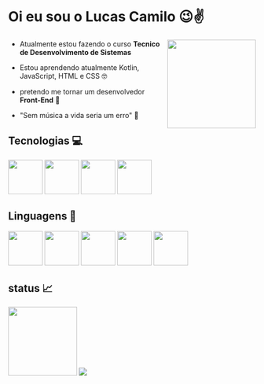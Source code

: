# Oi eu sou o Lucas Camilo :wink::v:
<img  align="right" height="180em" src="https://steamuserimages-a.akamaihd.net/ugc/937216170903258518/37C240DB8EFFE222071E9E30FE86359DAE6403E7/?imw=1200&impolicy=Letterbox"/>

- Atualmente estou fazendo o curso __Tecnico de Desenvolvimento de Sistemas__  

- Estou aprendendo atualmente Kotlin, JavaScript, HTML e CSS :nerd_face:

- pretendo me tornar um desenvolvedor __Front-End__ :pray:

- "Sem música a vida seria um erro" :musical_note:



## Tecnologias :computer:

<img height="70em" src="https://cdn.jsdelivr.net/gh/devicons/devicon/icons/androidstudio/androidstudio-original.svg" /> <img 
height="70em" src="https://cdn.jsdelivr.net/gh/devicons/devicon/icons/vscode/vscode-original.svg" /> <img
height="70em" src="https://cdn.jsdelivr.net/gh/devicons/devicon/icons/figma/figma-original.svg" /> <img
height="70em" src="https://cdn.jsdelivr.net/gh/devicons/devicon/icons/git/git-original.svg" />
           


## Linguagens :pencil:
<img height="70em" src="https://cdn.jsdelivr.net/gh/devicons/devicon/icons/css3/css3-original.svg" /> <img
height="70em" src="https://cdn.jsdelivr.net/gh/devicons/devicon/icons/html5/html5-original.svg" /> <img 
height="70em" src="https://cdn.jsdelivr.net/gh/devicons/devicon/icons/java/java-original.svg" /> <img 
height="70em" src="https://cdn.jsdelivr.net/gh/devicons/devicon/icons/javascript/javascript-plain.svg"/> <img
height="70em" src="https://cdn.jsdelivr.net/gh/devicons/devicon/icons/kotlin/kotlin-original.svg" />
         

## status :chart_with_upwards_trend:
<div aling="center">

<img height="140em" src="https://github-readme-stats.vercel.app/api?username=luscamilo&show_icons=true&theme=dark&include_all_commits=true&count_private=true"/>
<img src="https://github-readme-stats.vercel.app/api/top-langs/?username=luscamilo&layout=compact&langs_count=7&theme=dark"/>

</div>



## 
